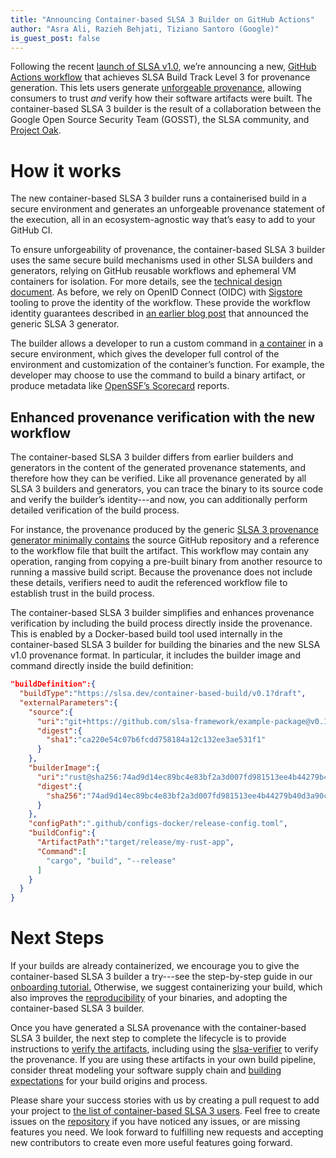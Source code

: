 ```yaml
---
title: "Announcing Container-based SLSA 3 Builder on GitHub Actions"
author: "Asra Ali, Razieh Behjati, Tiziano Santoro (Google)"
is_guest_post: false
---
```


Following the recent [launch of SLSA v1.0](https://openssf.org/press-release/2023/04/19/openssf-announces-slsa-version-1-0-release/), we’re announcing a new, [GitHub Actions workflow](https://github.com/slsa-framework/slsa-github-generator/tree/main/internal/builders/docker) that achieves SLSA Build Track Level 3 for provenance generation. This lets users generate [unforgeable provenance](/spec/v1.0/requirements#provenance-unforgeable), allowing consumers to trust _and_ verify how their software artifacts were built. The container-based SLSA 3 builder is the result of a collaboration between the Google Open Source Security Team (GOSST), the SLSA community, and [Project Oak](https://github.com/project-oak/oak).

# **How it works**

The new container-based SLSA 3 builder runs a containerised build in a secure environment and generates an unforgeable provenance statement of the execution, all in an ecosystem-agnostic way that’s easy to add to your GitHub CI.

To ensure unforgeability of provenance, the container-based SLSA 3 builder uses the same secure build mechanisms used in other SLSA builders and generators, relying on GitHub reusable workflows and ephemeral VM containers for isolation. For more details, see the [technical design document](https://github.com/slsa-framework/slsa-github-generator/blob/main/SPECIFICATIONS.md). As before, we rely on OpenID Connect (OIDC) with [Sigstore](https://www.sigstore.dev/) tooling to prove the identity of the workflow. These provide the workflow identity guarantees described in [an earlier blog post](https://security.googleblog.com/2022/04/improving-software-supply-chain.html) that announced the generic SLSA 3 generator.

The builder allows a developer to run a custom command in [a container](https://opencontainers.org/) in a secure environment, which gives the developer full control of the environment and customization of the container’s function. For example, the developer may choose to use the command to build a binary artifact, or produce metadata like [OpenSSF’s Scorecard](https://securityscorecards.dev/) reports.

## **Enhanced provenance verification with the new workflow**

The container-based SLSA 3 builder differs from earlier builders and generators in the content of the generated provenance statements, and therefore how they can be verified. Like all provenance generated by all SLSA 3 builders and generators, you can trace the binary to its source code and verify the builder’s identity---and now, you can additionally perform detailed verification of the build process.

For instance, the provenance produced by the generic [SLSA 3 provenance generator minimally contains](2022-08-29-slsa-github-workflows-generic-ga) the source GitHub repository and a reference to the workflow file that built the artifact. This workflow may contain any operation, ranging from copying a pre-built binary from another resource to running a massive build script. Because the provenance does not include these details, verifiers need to audit the referenced workflow file to establish trust in the build process.

The container-based SLSA 3 builder simplifies and enhances provenance verification by including the build process directly inside the provenance. This is enabled by a Docker-based build tool used internally in the container-based SLSA 3 builder for building the binaries and the new SLSA v1.0 provenance format. In particular, it includes the builder image and command directly inside the build definition:

```json
"buildDefinition":{
  "buildType":"https://slsa.dev/container-based-build/v0.1?draft",
  "externalParameters":{
    "source":{
      "uri":"git+https://github.com/slsa-framework/example-package@v0.1",
      "digest":{
        "sha1":"ca220e54c07b6fcdd758184a12c132ee3ae531f1"
      }
    },
    "builderImage":{
      "uri":"rust@sha256:74ad9d14ec89bc4e83bf2a3d007fd981513ee4b44279b40d3a90c001a6ca938c",
      "digest":{
        "sha256":"74ad9d14ec89bc4e83bf2a3d007fd981513ee4b44279b40d3a90c001a6ca938c"
      }
    },
    "configPath":".github/configs-docker/release-config.toml",
    "buildConfig":{
      "ArtifactPath":"target/release/my-rust-app",
      "Command":[
        "cargo", "build", "--release"
      ]
    }
  }
}
```

# **Next Steps**

If your builds are already containerized, we encourage you to give the container-based SLSA 3 builder a try---see the step-by-step guide in our [onboarding tutorial.](https://github.com/project-oak/hello-transparent-release/blob/main/README.md) Otherwise, we suggest containerizing your build, which also improves the [reproducibility](https://reproducible-builds.org/) of your binaries, and adopting the container-based SLSA 3 builder.

Once you have generated a SLSA provenance with the container-based SLSA 3 builder, the next step to complete the lifecycle is to provide instructions to [verify the artifacts](/spec/v1.0/verifying-artifacts), including using the [slsa-verifier](https://github.com/slsa-framework/slsa-verifier) to verify the provenance. If you are using these artifacts in your own build pipeline, consider threat modeling your software supply chain and [building expectations](/spec/v1.0/verifying-artifacts#forming-expectations) for your build origins and process.

Please share your success stories with us by creating a pull request to add your project to [the list of container-based SLSA 3 users](https://github.com/slsa-framework/slsa-github-generator/blob/main/internal/builders/docker/README.md#users). Feel free to create issues on the [repository](https://github.com/slsa-framework/slsa-github-generator) if you have noticed any issues, or are missing features you need. We look forward to fulfilling new requests and accepting new contributors to create even more useful features going forward.
